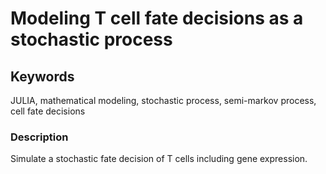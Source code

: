 # Modeling T cell fate decisions as a stochastic process
## Keywords
JULIA, mathematical modeling, stochastic process, semi-markov process, cell fate decisions
### Description
Simulate a stochastic fate decision of T cells including gene expression. 
